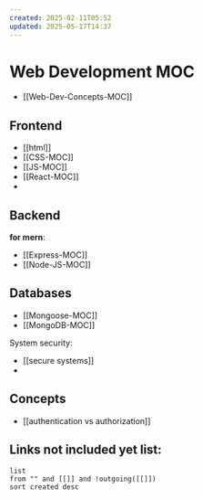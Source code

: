 ```yaml
---
created: 2025-02-11T05:52
updated: 2025-05-17T14:37
---
```

# Web Development MOC


- [[Web-Dev-Concepts-MOC]]

## Frontend

- [[html]]
- [[CSS-MOC]]
- [[JS-MOC]]
- [[React-MOC]]
- 



## Backend

**for mern**:
- [[Express-MOC]]
- [[Node-JS-MOC]]


## Databases

- [[Mongoose-MOC]]
- [[MongoDB-MOC]]


System security:
- [[secure systems]]
- 


## Concepts

- [[authentication vs authorization]]




## **Links not included yet list:**
```dataview
list
from "" and [[]] and !outgoing([[]])
sort created desc
```
